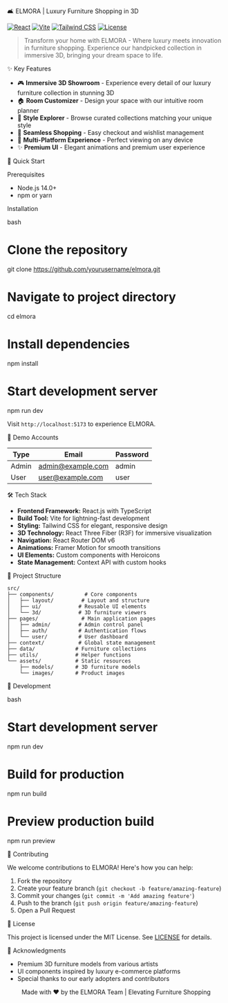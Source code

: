 🛋️ ELMORA | Luxury Furniture Shopping in 3D

[![React](https://img.shields.io/badge/React-18-blue.svg)](https://reactjs.org/)
[![Vite](https://img.shields.io/badge/Vite-Latest-646CFF.svg)](https://vitejs.dev/)
[![Tailwind CSS](https://img.shields.io/badge/Tailwind-3-38B2AC.svg)](https://tailwindcss.com/)
[![License](https://img.shields.io/badge/License-MIT-green.svg)](LICENSE)

> Transform your home with ELMORA - Where luxury meets innovation in furniture shopping. Experience our handpicked collection in immersive 3D, bringing your dream space to life.

 ✨ Key Features

- 🎮 **Immersive 3D Showroom** - Experience every detail of our luxury furniture collection in stunning 3D
- 🏠 **Room Customizer** - Design your space with our intuitive room planner
- 🎨 **Style Explorer** - Browse curated collections matching your unique style
- 🛒 **Seamless Shopping** - Easy checkout and wishlist management
- 📱 **Multi-Platform Experience** - Perfect viewing on any device
- ✨ **Premium UI** - Elegant animations and premium user experience
  
 🚀 Quick Start

 Prerequisites

- Node.js 14.0+
- npm or yarn

 Installation

bash
# Clone the repository
git clone https://github.com/yourusername/elmora.git

# Navigate to project directory
cd elmora

# Install dependencies
npm install

# Start development server
npm run dev


Visit `http://localhost:5173` to experience ELMORA.

 🔑 Demo Accounts

| Type  | Email             | Password |
| ----- | ----------------- | -------- |
| Admin | admin@example.com | admin    |
| User  | user@example.com  | user     |

🛠️ Tech Stack

- **Frontend Framework:** React.js with TypeScript
- **Build Tool:** Vite for lightning-fast development
- **Styling:** Tailwind CSS for elegant, responsive design
- **3D Technology:** React Three Fiber (R3F) for immersive visualization
- **Navigation:** React Router DOM v6
- **Animations:** Framer Motion for smooth transitions
- **UI Elements:** Custom components with Heroicons
- **State Management:** Context API with custom hooks

 📁 Project Structure

```
src/
├── components/          # Core components
│   ├── layout/         # Layout and structure
│   ├── ui/            # Reusable UI elements
│   └── 3d/            # 3D furniture viewers
├── pages/              # Main application pages
│   ├── admin/         # Admin control panel
│   ├── auth/          # Authentication flows
│   └── user/          # User dashboard
├── context/           # Global state management
├── data/             # Furniture collections
├── utils/            # Helper functions
└── assets/           # Static resources
    ├── models/       # 3D furniture models
    └── images/       # Product images
```

🔨 Development

bash
# Start development server
npm run dev

# Build for production
npm run build

# Preview production build
npm run preview


🤝 Contributing

We welcome contributions to ELMORA! Here's how you can help:

1. Fork the repository
2. Create your feature branch (`git checkout -b feature/amazing-feature`)
3. Commit your changes (`git commit -m 'Add amazing feature'`)
4. Push to the branch (`git push origin feature/amazing-feature`)
5. Open a Pull Request

📄 License

This project is licensed under the MIT License. See [LICENSE](LICENSE) for details.

🙏 Acknowledgments

- Premium 3D furniture models from various artists
- UI components inspired by luxury e-commerce platforms
- Special thanks to our early adopters and contributors


<div align="center">
Made with ❤️ by the ELMORA Team | Elevating Furniture Shopping
</div>
